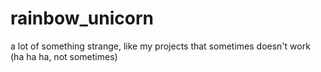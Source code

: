 # rainbow_unicorn
a lot of something strange, like my projects that sometimes doesn't work (ha ha ha, not sometimes)
